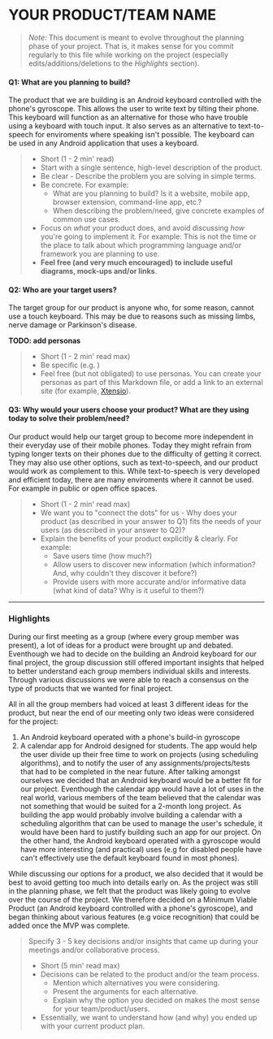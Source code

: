 # YOUR PRODUCT/TEAM NAME

 > _Note:_ This document is meant to evolve throughout the planning phase of your project.
 > That is, it makes sense for you commit regularly to this file while working on the project (especially edits/additions/deletions to the _Highlights_ section).

#### Q1: What are you planning to build?

The product that we are building is an Android keyboard controlled with the phone's gyroscope. This allows the user to write text by tilting their phone.
This keyboard will function as an alternative for those who have trouble using a keyboard with touch input. It also serves as an alternative to text-to-speech for enviroments where speaking isn't possible.
The keyboard can be used in any Android application that uses a keyboard.

 >* Short (1 - 2 min' read)
 >* Start with a single sentence, high-level description of the product.
 >* Be clear - Describe the problem you are solving in simple terms.
 >* Be concrete. For example:
 >   * What are you planning to build? Is it a website, mobile app,
 >  browser extension, command-line app, etc.?
 >   * When describing the problem/need, give concrete examples of common use cases.
 >* Focus on *what* your product does, and avoid discussing *how* you're going to implement it.
 >  For example: This is not the time or the place to talk about which programming language and/or framework you are planning to use.
 >* **Feel free (and very much encouraged) to include useful diagrams, mock-ups and/or links**.


#### Q2: Who are your target users?

The target group for our product is anyone who, for some reason, cannot use a touch keyboard. This may be due to reasons such as missing limbs, nerve damage or Parkinson's disease.

**TODO: add personas**

 >* Short (1 - 2 min' read max)
 >* Be specific (e.g. )
 >* Feel free (but not obligated) to use personas.
 >  You can create your personas as part of this Markdown file, or add a link to an external site (for example, [Xtensio](https://xtensio.com/user-persona/)).

#### Q3: Why would your users choose your product? What are they using today to solve their problem/need?

Our product would help our target group to become more independent in their everyday use of their mobile phones. Today they might refrain from typing longer texts on their phones due to the difficulty of getting it correct.
They may also use other options, such as text-to-speech, and our product would work as complement to this. While text-to-speech is very developed and efficient today, there are many enviroments where it cannot be used. For example in public or open office spaces.

 >* Short (1 - 2 min' read max)
 >* We want you to "connect the dots" for us - Why does your product (as described in your answer to Q1) fits the needs of your users (as described in your answer to Q2)?
 >* Explain the benefits of your product explicitly & clearly. For example:
 >   * Save users time (how much?)
 >   * Allow users to discover new information (which information? And, why couldn't they discover it before?)
 >   * Provide users with more accurate and/or informative data (what kind of data? Why is it useful to them?)


----

### Highlights

During our first meeting as a group (where every group member was present), a lot of ideas for a product were brought up and debated. 
Eventhough we had to decide on the building an Android keyboard for our final project, the group discussion still offered important insights that helped to better understand each group members individual skills and interests.
Through various discussions we were able to reach a consensus on the type of products that we wanted for final project. 

All in all the group members had voiced at least 3 different ideas for the product, but near the end of our meeting only two ideas were considered for the project:
1) An Android keyboard operated with a phone's build-in gyroscope
2) A calendar app for Android designed for students. The app would help the user divide up their free time to work on projects (using scheduling algorithms), and to notify the user of any assignments/projects/tests that had to be completed in the near future.
After talking amongst ourselves we decided that an Android keyboard would be a better fit for our project. 
Eventhough the calendar app would have a lot of uses in the real world, various members of the team believed that the calendar was not something that would be suited for a 2-month long project. As building the app
would probably involve building a calendar with a scheduling algorithm that can be used to manage the user's schedule, it would have been hard to justify building such an app for our project. On the other hand, the Android keyboard operated
with a gyroscope would have more interesting (and practical) uses (e.g for disabled people have can't effectively use the default keyboard found in most phones).

While discussing our options for a product, we also decided that it would be best to avoid getting too much into details early on. 
As the project was still in the planning phase, we felt that the product was likely going to evolve over the course of the project. 
We therefore decided on a Minimum Viable Product (an Android keyboard controlled with a phone's gyroscope), and began thinking about various features (e.g voice recognition) that could be added once the MVP was complete.

>Specify 3 - 5 key decisions and/or insights that came up during your meetings
>and/or collaborative process.
>
> * Short (5 min' read max)
> * Decisions can be related to the product and/or the team process.
>    * Mention which alternatives you were considering.
>    * Present the arguments for each alternative.
>    * Explain why the option you decided on makes the most sense for your team/product/users.
> * Essentially, we want to understand how (and why) you ended up with your current product plan.